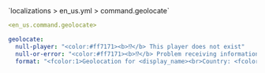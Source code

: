 <!--@include: @/parts/module/command/geolocate.md#title-->
<!--@include: @/parts/words.md#path--> `localizations > en_us.yml > command.geolocate`

<!--@include: @/parts/module/command/geolocate.md#explanation-->

<!--@include: @/parts/words.md#edit-->
```yaml
<en_us.command.geolocate>
```

<!--@include: @/parts/words.md#default-->
```yaml
geolocate:
  null-player: "<color:#ff7171><b>⁉</b> This player does not exist"
  null-or-error: "<color:#ff7171><b>⁉</b> Problem receiving information, try again"
  format: "<fcolor:1>Geolocation for <display_name><br>Country: <fcolor:2><country><br><fcolor:1>Region: <fcolor:2><region_name><br><fcolor:1>City: <fcolor:2><city><br><fcolor:1>Timezone: <fcolor:2><timezone><br><fcolor:1>Mobile connection: <fcolor:2><mobile><br><fcolor:1>VPN: <fcolor:2><proxy><br><fcolor:1>Hosting: <fcolor:2><hosting><br><fcolor:1>IP: <fcolor:2><query>"
```

<!--@include: @/parts/module/command/geolocate.md#parameters-->
<!--@include: @/parts/module/command/geolocate.md#localization-->

